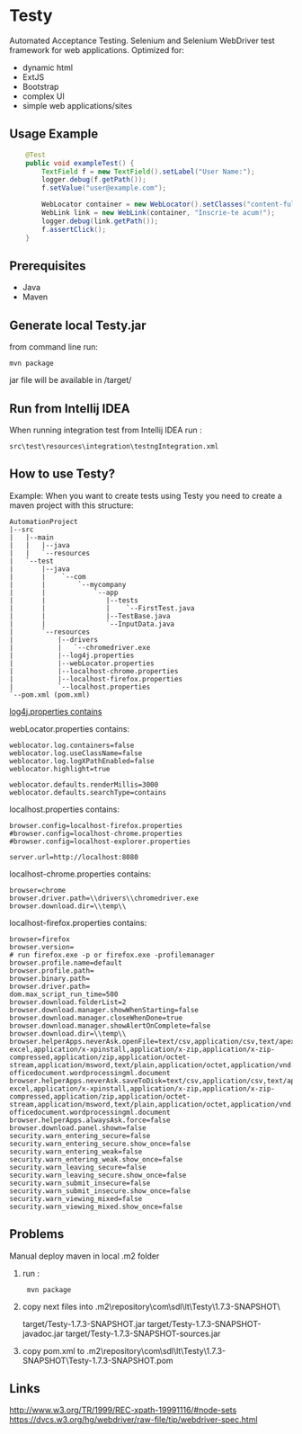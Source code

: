 Testy
=====

Automated Acceptance Testing.
Selenium and Selenium WebDriver test framework for web applications.
Optimized for:
- dynamic html
- ExtJS
- Bootstrap
- complex UI
- simple web applications/sites

Usage Example
-------------


```java
    @Test
    public void exampleTest() {
        TextField f = new TextField().setLabel("User Name:");
        logger.debug(f.getPath());
        f.setValue("user@example.com");

        WebLocator container = new WebLocator().setClasses("content-full-width");
        WebLink link = new WebLink(container, "Inscrie-te acum!");
        logger.debug(link.getPath());
        f.assertClick();
    }
```

Prerequisites
-------------
- Java
- Maven

Generate local Testy.jar
------------------------

from command line run:

    mvn package

jar file will be available in /target/

Run from Intellij IDEA
----------------------

When running integration test from Intellij IDEA run :

    src\test\resources\integration\testngIntegration.xml

How to use Testy?
-----------------

Example:
When you want to create tests using Testy you need to create a maven project with this structure:

    AutomationProject
    |--src
    |   |--main
    |   |   |--java
    |   |   `--resources
    |   `--test
    |       |--java
    |       |    `--com
    |       |        `--mycompany
    |       |            `--app
    |       |               |--tests
    |       |               |    `--FirstTest.java
    |       |               |--TestBase.java
    |       |               `--InputData.java
    |       `--resources
    |           |--drivers
    |           |   `--chromedriver.exe
    |           |--log4j.properties
    |           |--webLocator.properties
    |           |--localhost-chrome.properties
    |           |--localhost-firefox.properties
    |           `--localhost.properties
    `--pom.xml (pom.xml)


[log4j.properties contains](https://github.com/SDLLanguageTechnologies/Testy/blob/master/src/main/resources/log4j.properties)

webLocator.properties contains:

    weblocator.log.containers=false
    weblocator.log.useClassName=false
    weblocator.log.logXPathEnabled=false
    weblocator.highlight=true

    weblocator.defaults.renderMillis=3000
    weblocator.defaults.searchType=contains

localhost.properties contains:

    browser.config=localhost-firefox.properties
    #browser.config=localhost-chrome.properties
    #browser.config=localhost-explorer.properties

    server.url=http://localhost:8080

localhost-chrome.properties contains:

    browser=chrome
    browser.driver.path=\\drivers\\chromedriver.exe
    browser.download.dir=\\temp\\

localhost-firefox.properties contains:

    browser=firefox
    browser.version=
    # run firefox.exe -p or firefox.exe -profilemanager
    browser.profile.name=default
    browser.profile.path=
    browser.binary.path=
    browser.driver.path=
    dom.max_script_run_time=500
    browser.download.folderList=2
    browser.download.manager.showWhenStarting=false
    browser.download.manager.closeWhenDone=true
    browser.download.manager.showAlertOnComplete=false
    browser.download.dir=\\temp\\
    browser.helperApps.neverAsk.openFile=text/csv,application/csv,text/apex,application/apex,application/pdf,application/vnd.ms-excel,application/x-xpinstall,application/x-zip,application/x-zip-compressed,application/zip,application/octet-stream,application/msword,text/plain,application/octet,application/vnd.openxmlformats-officedocument.wordprocessingml.document
    browser.helperApps.neverAsk.saveToDisk=text/csv,application/csv,text/apex,application/apex,application/pdf,application/vnd.ms-excel,application/x-xpinstall,application/x-zip,application/x-zip-compressed,application/zip,application/octet-stream,application/msword,text/plain,application/octet,application/vnd.openxmlformats-officedocument.wordprocessingml.document
    browser.helperApps.alwaysAsk.force=false
    browser.download.panel.shown=false
    security.warn_entering_secure=false
    security.warn_entering_secure.show_once=false
    security.warn_entering_weak=false
    security.warn_entering_weak.show_once=false
    security.warn_leaving_secure=false
    security.warn_leaving_secure.show_once=false
    security.warn_submit_insecure=false
    security.warn_submit_insecure.show_once=false
    security.warn_viewing_mixed=false
    security.warn_viewing_mixed.show_once=false



Problems
--------

Manual deploy maven in local .m2 folder
1) run :
        
        mvn package
        
2) copy next files into .m2\repository\com\sdl\lt\Testy\1.7.3-SNAPSHOT\

    target/Testy-1.7.3-SNAPSHOT.jar
    target/Testy-1.7.3-SNAPSHOT-javadoc.jar
    target/Testy-1.7.3-SNAPSHOT-sources.jar
    
3) copy pom.xml to .m2\repository\com\sdl\lt\Testy\1.7.3-SNAPSHOT\Testy-1.7.3-SNAPSHOT.pom

Links
-----

http://www.w3.org/TR/1999/REC-xpath-19991116/#node-sets
https://dvcs.w3.org/hg/webdriver/raw-file/tip/webdriver-spec.html
